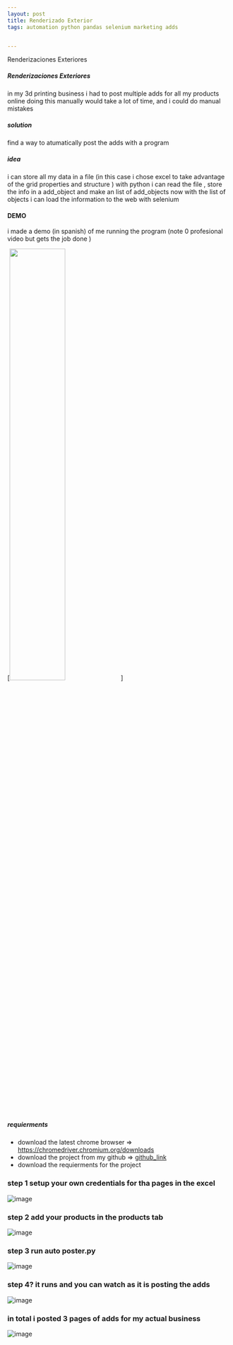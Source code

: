 ```yaml
---
layout: post
title: Renderizado Exterior
tags: automation python pandas selenium marketing adds


---
```

Renderizaciones Exteriores

##### Renderizaciones Exteriores

in my 3d printing business i had to post multiple adds for all my products online
doing this manually would take a lot of time, and i could  do manual mistakes

##### solution

find a way to atumatically post the adds with a program

##### idea

i can store all my data in a file (in this case i chose excel to take advantage of the grid properties and structure )
with python i can read the file , store the info in a add_object and make an list of add_objects
now with the list of objects i can load the information to the web with selenium

#### DEMO
i made a demo (in spanish) of me running the program (note 0 profesional video but gets the job done )


[<img  width="50%" height="50%" src="./../assets/posts/Exteriores/BELEN 2_16 - Foto.jpg">]
##### requierments 

* download the latest chrome browser => https://chromedriver.chromium.org/downloads
* download the project from my github => [github_link](https://github.com/IvanWeissVanDerPolGH/automated-posting)
* download the requierments for the project


### step 1 setup your own credentials for tha pages in the excel

![image](./../assets/posts/autoposter/excel_users.png)

### step 2 add your products in the products tab 
![image](./../assets/posts/autoposter/excel_products.png)
### step 3 run auto poster.py 
![image](./../assets/posts/autoposter/auto_poster_finished_reading_excel.png)


### step 4? it runs  and you can watch as it is posting the adds

![image](./../assets/posts/autoposter/test_hendyla.png)

### in total i posted 3 pages of adds for my actual business 

![image](./../assets/posts/autoposter/resultado_en_hendyla.png)
